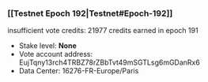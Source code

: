 ### [[Testnet Epoch 192|Testnet#Epoch-192]]
insufficient vote credits: 21977 credits earned in epoch 191
* Stake level: **None**
* Vote account address: EujTqny13rch4TRBZ78rZBbTvt49mSGTLsg6mGDanRx6
* Data Center: 16276-FR-Europe/Paris